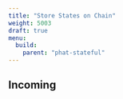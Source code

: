 ```yaml
---
title: "Store States on Chain"
weight: 5003
draft: true
menu:
  build:
    parent: "phat-stateful"
---
```


## Incoming
